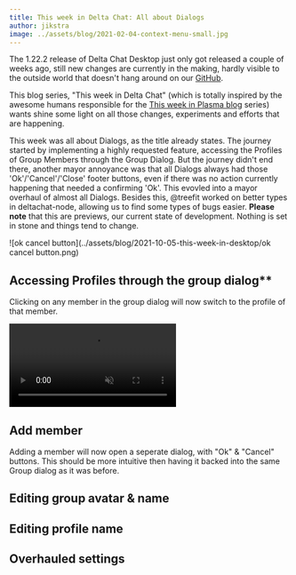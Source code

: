 ```yaml
---
title: This week in Delta Chat: All about Dialogs
author: jikstra
image: ../assets/blog/2021-02-04-context-menu-small.jpg
---
```


The 1.22.2 release of Delta Chat Desktop just only got released a couple of weeks
ago, still new changes are currently in the making, hardly visible to the outside world
that doesn't hang around on our [GitHub](https://github.com/deltachat/deltachat-desktop).

This blog series, "This week in Delta Chat" (which is totally inspired by the awesome
humans responsible for the [This week in Plasma blog](https://pointieststick.com/2021/09/25/this-week-in-kde-plasma-on-the-move/) series) wants shine some light on all those
changes, experiments and efforts that are happening.

This week was all about Dialogs, as the title already states. The journey started by implementing a highly requested feature, accessing the Profiles of Group Members through the Group Dialog. But the journey didn't end there, another mayor annoyance was that all Dialogs always had those 'Ok'/'Cancel'/'Close' footer buttons, even if there was no action currently happening that needed a confirming 'Ok'. This evovled into a mayor overhaul of almost all Dialogs. Besides this, @treefit worked on better types in deltachat-node, allowing us to find some types of bugs easier.
**Please note** that this are previews, our current state of development. Nothing is set in stone and things tend to change.

![ok cancel button](../assets/blog/2021-10-05-this-week-in-desktop/ok cancel button.png)



## Accessing Profiles through the group dialog**
Clicking on any member in the group dialog will now switch to the profile of that member.

<video muted controls>
    <source src="../assets/blog/2021-10-05-this-week-in-desktop/access profile through group dialog.mp4" type="video/mp4">
</video>

## Add member
Adding a member will now open a seperate dialog, with "Ok" & "Cancel" buttons. This should be more
intuitive then having it backed into the same Group dialog as it was before.

## Editing group avatar & name

## Editing profile name

## Overhauled settings





